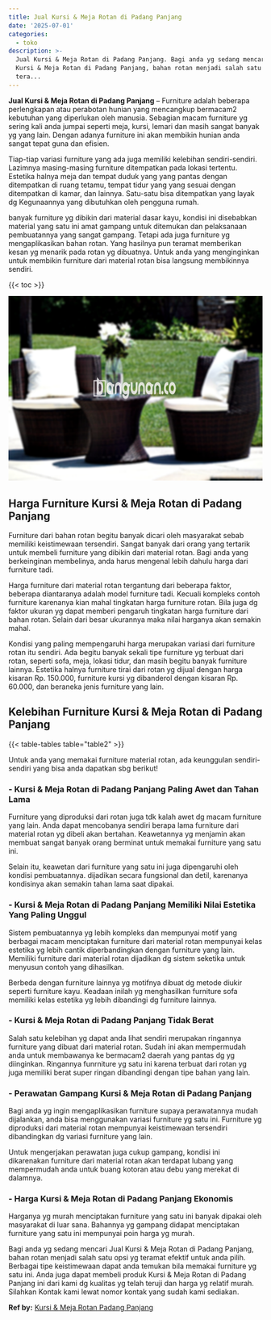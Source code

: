 ```yaml
---
title: Jual Kursi & Meja Rotan di Padang Panjang
date: '2025-07-01'
categories:
  - toko
description: >-
  Jual Kursi & Meja Rotan di Padang Panjang. Bagi anda yg sedang mencari Jual
  Kursi & Meja Rotan di Padang Panjang, bahan rotan menjadi salah satu opsi yg
  tera...
---
```


**Jual Kursi & Meja Rotan di Padang Panjang** – Furniture adalah beberapa perlengkapan atau perabotan hunian yang mencangkup bermacam2 kebutuhan yang diperlukan oleh manusia. Sebagian macam furniture yg sering kali anda jumpai seperti meja, kursi, lemari dan masih sangat banyak yg yang lain. Dengan adanya furniture ini akan membikin hunian anda sangat tepat guna dan efisien.

Tiap-tiap variasi furniture yang ada juga memiliki kelebihan sendiri-sendiri. Lazimnya masing-masing furniture ditempatkan pada lokasi tertentu. Estetika halnya meja dan tempat duduk yang yang pantas dengan ditempatkan di ruang tetamu, tempat tidur yang yang sesuai dengan ditempatkan di kamar, dan lainnya. Satu-satu bisa ditempatkan yang layak dg Kegunaannya yang dibutuhkan oleh pengguna rumah.

banyak furniture yg dibikin dari material dasar kayu, kondisi ini disebabkan material yang satu ini amat gampang untuk ditemukan dan pelaksanaan pembuatannya yang sangat gampang. Tetapi ada juga furniture yg mengaplikasikan bahan rotan. Yang hasilnya pun teramat memberikan kesan yg menarik pada rotan yg dibuatnya. Untuk anda yang menginginkan untuk membikin furniture dari material rotan bisa langsung membikinnya sendiri.

{{< toc >}}

![Jual Kursi & Meja Rotan di Padang Panjang](/images/kursi-meja-rotan-murah41.png)

## Harga Furniture Kursi & Meja Rotan di Padang Panjang

Furniture dari bahan rotan begitu banyak dicari oleh masyarakat sebab memiliki keistimewaan tersendiri. Sangat banyak dari orang yang tertarik untuk membeli furniture yang dibikin dari material rotan. Bagi anda yang berkeinginan membelinya, anda harus mengenal lebih dahulu harga dari furniture tadi.

Harga furniture dari material rotan tergantung dari beberapa faktor, beberapa diantaranya adalah model furniture tadi. Kecuali kompleks contoh furniture karenanya kian mahal tingkatan harga furniture rotan. Bila juga dg faktor ukuran yg dapat memberi pengaruh tingkatan harga furniture dari bahan rotan. Selain dari besar ukurannya maka nilai harganya akan semakin mahal.

Kondisi yang paling mempengaruhi harga merupakan variasi dari furniture rotan itu sendiri. Ada begitu banyak sekali tipe furniture yg terbuat dari rotan, seperti sofa, meja, lokasi tidur, dan masih begitu banyak furniture lainnya. Estetika halnya furniture tirai dari rotan yg dijual dengan harga kisaran Rp. 150.000, furniture kursi yg dibanderol dengan kisaran Rp. 60.000, dan beraneka jenis furniture yang lain.

## Kelebihan Furniture Kursi & Meja Rotan di Padang Panjang

{{< table-tables table="table2" >}}

Untuk anda yang memakai furniture material rotan, ada keunggulan sendiri-sendiri yang bisa anda dapatkan sbg berikut!

### \- Kursi & Meja Rotan di Padang Panjang Paling Awet dan Tahan Lama

Furniture yang diproduksi dari rotan juga tdk kalah awet dg macam furniture yang lain. Anda dapat mencobanya sendiri berapa lama furniture dari material rotan yg dibeli akan bertahan. Keawetannya yg menjamin akan membuat sangat banyak orang berminat untuk memakai furniture yang satu ini.

Selain itu, keawetan dari furniture yang satu ini juga dipengaruhi oleh kondisi pembuatannya. dijadikan secara fungsional dan detil, karenanya kondisinya akan semakin tahan lama saat dipakai.

### \- Kursi & Meja Rotan di Padang Panjang Memiliki Nilai Estetika Yang Paling Unggul

Sistem pembuatannya yg lebih kompleks dan mempunyai motif yang berbagai macam menciptakan furniture dari material rotan mempunyai kelas estetika yg lebih cantik diperbandingkan dengan furniture yang lain. Memiliki furniture dari material rotan dijadikan dg sistem seketika untuk menyusun contoh yang dihasilkan.

Berbeda dengan furniture lainnya yg motifnya dibuat dg metode diukir seperti furniture kayu. Keadaan inilah yg menghasilkan furniture sofa memiliki kelas estetika yg lebih dibandingi dg furniture lainnya.

### \- Kursi & Meja Rotan di Padang Panjang Tidak Berat

Salah satu kelebihan yg dapat anda lihat sendiri merupakan ringannya furniture yang dibuat dari material rotan. Sudah ini akan mempermudah anda untuk membawanya ke bermacam2 daerah yang pantas dg yg diinginkan. Ringannya funrniture yg satu ini karena terbuat dari rotan yg juga memiliki berat super ringan dibandingi dengan tipe bahan yang lain.

### \- Perawatan Gampang Kursi & Meja Rotan di Padang Panjang

Bagi anda yg ingin mengaplikasikan furniture supaya perawatannya mudah dijalankan, anda bisa menggunakan variasi furniture yg satu ini. Furniture yg diproduksi dari material rotan mempunyai keistimewaan tersendiri dibandingkan dg variasi furniture yang lain.

Untuk mengerjakan perawatan juga cukup gampang, kondisi ini dikarenakan furniture dari material rotan akan terdapat lubang yang mempermudah anda untuk buang kotoran atau debu yang merekat di dalamnya.

### \- Harga Kursi & Meja Rotan di Padang Panjang Ekonomis

Harganya yg murah menciptakan furniture yang satu ini banyak dipakai oleh masyarakat di luar sana. Bahannya yg gampang didapat menciptakan furniture yang satu ini mempunyai poin harga yg murah.

Bagi anda yg sedang mencari Jual Kursi & Meja Rotan di Padang Panjang, bahan rotan menjadi salah satu opsi yg teramat efektif untuk anda pilih. Berbagai tipe keistimewaan dapat anda temukan bila memakai furniture yg satu ini. Anda juga dapat membeli produk Kursi & Meja Rotan di Padang Panjang ini dari kami dg kualitas yg telah teruji dan harga yg relatif murah. Silahkan Kontak kami lewat nomor kontak yang sudah kami sediakan.

**Ref by:** [Kursi & Meja Rotan Padang Panjang](https://id.wikipedia.org/wiki/Kursi)
